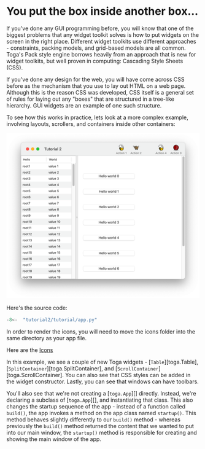 # You put the box inside another box...

If you've done any GUI programming before, you will know that one of the biggest problems that any widget toolkit solves is how to put widgets on the screen in the right place. Different widget toolkits use different approaches - constraints, packing models, and grid-based models are all common. Toga's Pack style engine borrows heavily from an approach that is new for widget toolkits, but well proven in computing: Cascading Style Sheets (CSS).

If you've done any design for the web, you will have come across CSS before as the mechanism that you use to lay out HTML on a web page. Although this is the reason CSS was developed, CSS itself is a general set of rules for laying out any "boxes" that are structured in a tree-like hierarchy. GUI widgets are an example of one such structure.

To see how this works in practice, lets look at a more complex example, involving layouts, scrollers, and containers inside other containers:

![image](images/tutorial-2.png)

Here's the source code:

```python
-8<-  "tutorial2/tutorial/app.py"
```

In order to render the icons, you will need to move the icons folder into the same directory as your app file.

Here are the [Icons](./resources/icons.zip)

In this example, we see a couple of new Toga widgets - [`Table`][toga.Table], [`SplitContainer`][toga.SplitContainer], and [`ScrollContainer`][toga.ScrollContainer]. You can also see that CSS styles can be added in the widget constructor. Lastly, you can see that windows can have toolbars.

You'll also see that we're not creating a [`toga.App`][] directly. Instead, we're declaring a subclass of [`toga.App`][], and instantiating that class. This also changes the startup sequence of the app - instead of a function called `build()`, the app invokes a method on the app class named `startup()`. This method behaves slightly differently to our `build()` method - whereas previously the `build()` method returned the content that we wanted to put into our main window, the `startup()` method is responsible for creating and showing the main window of the app.
